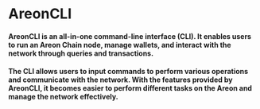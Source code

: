 # AreonCLI

#### AreonCLI is an all-in-one command-line interface (CLI). It enables users to run an Areon Chain node, manage wallets, and interact with the network through queries and transactions.

#### The CLI allows users to input commands to perform various operations and communicate with the network. With the features provided by AreonCLI, it becomes easier to perform different tasks on the Areon and manage the network effectively.